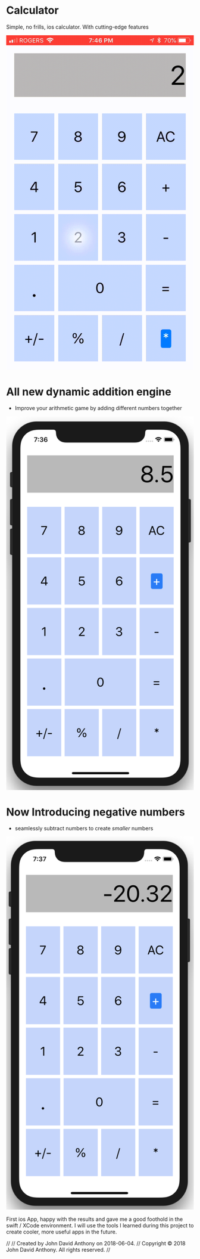 # Calculator

Simple, no frills, ios calculator. With cutting-edge features

![Gif of the app being used](screens/use.gif)

# All new dynamic addition engine
- Improve your arithmetic game by adding different numbers together

![photo of addition](screens/addition.png)

# Now Introducing negative numbers
- seamlessly subtract numbers to create *smaller* numbers

![photo of subtraction](screens/negative.png)






First ios App, happy with the results and gave me a good foothold in the swift / XCode environment. I will use the tools I learned during this project to create cooler, more useful apps in the future.


//
//  Created by John David Anthony on 2018-06-04.
//  Copyright © 2018 John David Anthony. All rights reserved.
//
